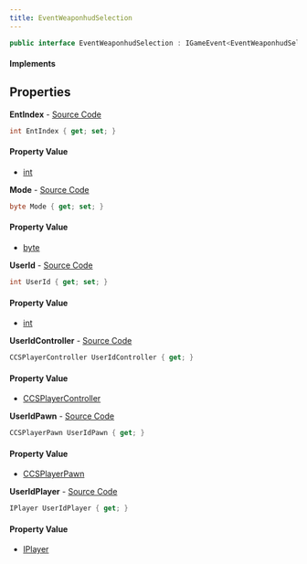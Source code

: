 ```yaml
---
title: EventWeaponhudSelection
---
```


```csharp
public interface EventWeaponhudSelection : IGameEvent<EventWeaponhudSelection>
```

#### Implements

## Properties

**EntIndex** - [Source Code](https://github.com/swiftly-solution/swiftlys2/blob/main/managed/src/SwiftlyS2.Generated/GameEvents/Interfaces/EventWeaponhudSelection.cs#L55)

```csharp
int EntIndex { get; set; }
```

#### Property Value

- [int](https://learn.microsoft.com/dotnet/api/system.int32)

**Mode** - [Source Code](https://github.com/swiftly-solution/swiftlys2/blob/main/managed/src/SwiftlyS2.Generated/GameEvents/Interfaces/EventWeaponhudSelection.cs#L48)

```csharp
byte Mode { get; set; }
```

#### Property Value

- [byte](https://learn.microsoft.com/dotnet/api/system.byte)

**UserId** - [Source Code](https://github.com/swiftly-solution/swiftlys2/blob/main/managed/src/SwiftlyS2.Generated/GameEvents/Interfaces/EventWeaponhudSelection.cs#L41)

```csharp
int UserId { get; set; }
```

#### Property Value

- [int](https://learn.microsoft.com/dotnet/api/system.int32)

**UserIdController** - [Source Code](https://github.com/swiftly-solution/swiftlys2/blob/main/managed/src/SwiftlyS2.Generated/GameEvents/Interfaces/EventWeaponhudSelection.cs#L23)

```csharp
CCSPlayerController UserIdController { get; }
```

#### Property Value

- [CCSPlayerController](/docs/api/shared/schemadefinitions/ccsplayercontroller)

**UserIdPawn** - [Source Code](https://github.com/swiftly-solution/swiftlys2/blob/main/managed/src/SwiftlyS2.Generated/GameEvents/Interfaces/EventWeaponhudSelection.cs#L30)

```csharp
CCSPlayerPawn UserIdPawn { get; }
```

#### Property Value

- [CCSPlayerPawn](/docs/api/shared/schemadefinitions/ccsplayerpawn)

**UserIdPlayer** - [Source Code](https://github.com/swiftly-solution/swiftlys2/blob/main/managed/src/SwiftlyS2.Generated/GameEvents/Interfaces/EventWeaponhudSelection.cs#L34)

```csharp
IPlayer UserIdPlayer { get; }
```

#### Property Value

- [IPlayer](/docs/api/shared/players/iplayer)

